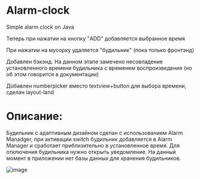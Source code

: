 # Alarm-clock
Simple alarm clock on Java

Теперь при нажатии на кнопку "ADD" добавляется выбранное время

При нажатии на мусорку удаляется "будильник" (пока только фронтэнд)

Добавлен бэкэнд. На данном этапе замечено несовпадение установленного времени будильника с временем
воспроизведения (но об этом говорится в документации)

Добавлен numberpicker вместо textview+button для выбора времени, сделан layout-land

# Описание: 
Будильник с адаптивным дизайном сделан с использованием Alarm Manadger, при активации switch будильник добавляется в Alarm Manager и сработает приблизительно в установленное время. Для отключения будильника нужно открыть уведомление. На данный момент в приложении нет базы данных для хранения будильников.

![image](https://user-images.githubusercontent.com/51761775/59909877-66205900-9419-11e9-8e08-ab381500d2a7.png)
